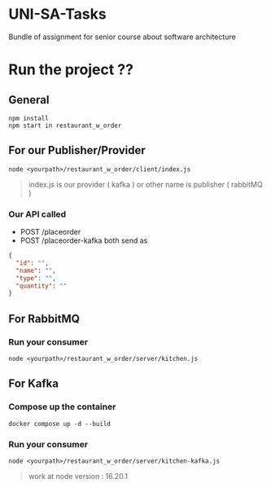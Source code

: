 # UNI-SA-Tasks
Bundle of assignment for senior course about software architecture

# Run the project ?? 

## General
```
npm install
npm start in restaurant_w_order
```

## For our Publisher/Provider 
```
node <yourpath>/restaurant_w_order/client/index.js
```
> index.js is our provider ( kafka ) or other name is publisher ( rabbitMQ )

### Our API called 

- POST /placeorder
- POST /placeorder-kafka
both send as
```json
{
  "id": "",
  "name": "",
  "type": "",
  "quantity": ""
}
```

## For RabbitMQ

### Run your consumer
```
node <yourpath>/restaurant_w_order/server/kitchen.js
```

## For Kafka

### Compose up the container 
```
docker compose up -d --build
```
### Run your consumer

```
node <yourpath>/restaurant_w_order/server/kitchen-kafka.js
```

> work at node version : 16.20.1
